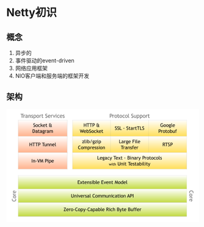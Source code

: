 # Netty初识  
## 概念
1. 异步的  
2. 事件驱动的event-driven  
3. 网络应用框架  
4. NIO客户端和服务端的框架开发
## 架构
![netty架构](../picture/components.png)
